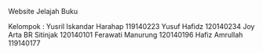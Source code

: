Website Jelajah Buku

Kelompok :
Yusril Iskandar Harahap  119140223
Yusuf Hafidz             120140234
Joy Arta BR Sitinjak    120140101
Ferawati Manurung        120140196
Hafiz Amrullah        119140177
